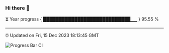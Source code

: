 ### Hi there 👋

⏳ Year progress { ████████████████████████████▁▁ } 95.55 %

---

⏰ Updated on Fri, 15 Dec 2023 18:13:45 GMT

![Progress Bar CI](https://github.com/liununu/liununu/workflows/Progress%20Bar%20CI/badge.svg)
